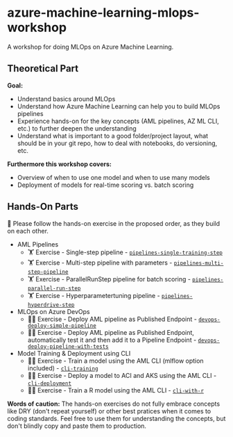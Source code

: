 # azure-machine-learning-mlops-workshop

A workshop for doing MLOps on Azure Machine Learning.

## Theoretical Part

**Goal:**
* Understand basics around MLOps
* Understand how Azure Machine Learning can help you to build MLOps pipelines
* Experience hands-on for the key concepts (AML pipelines, AZ ML CLI, etc.) to further deepen the understanding
* Understand what is important to a good folder/project layout, what should be in your git repo, how to deal with notebooks, do versioning, etc.

**Furthermore this workshop covers:**
* Overview of when to use one model and when to use many models
* Deployment of models for real-time scoring vs. batch scoring

## Hands-On Parts

:pushpin: Please follow the hands-on exercise in the proposed order, as they build on each other.

* AML Pipelines
  * :weight_lifting: Exercise - Single-step pipeline - [`pipelines-single-training-step`](pipelines-single-training-step/)
  * :weight_lifting: Exercise - Multi-step pipeline with parameters - [`pipelines-multi-step-pipeline`](pipelines-multi-step-pipeline/)
  * :weight_lifting: Exercise - ParallelRunStep pipeline for batch scoring - [`pipelines-parallel-run-step`](pipelines-parallel-run-step/)
  * :weight_lifting: Exercise - Hyperparametertuning pipeline - [`pipelines-hyperdrive-step`](pipelines-hyperdrive-step/)
* MLOps on Azure DevOps
  * :weight_lifting_woman: Exercise - Deploy AML pipeline as Published Endpoint - [`devops-deploy-simple-pipeline`](devops-deploy-simple-pipeline/)
  * :weight_lifting_woman: Exercise - Deploy AML pipeline as Published Endpoint, automatically test it and then add it to a Pipeline Endpoint - [`devops-deploy-pipeline-with-tests`](devops-deploy-pipeline-with-tests/)
* Model Training & Deployment using CLI
  * :weight_lifting_woman: Exercise - Train a model using the AML CLI (mlflow option included) - [`cli-training`](cli-training/)
  * :weight_lifting_woman: Exercise - Deploy a model to ACI and AKS using the AML CLI - [`cli-deployment`](cli-deployment/)
  * :weight_lifting_woman: Exercise - Train a R model using the AML CLI - [`cli-with-r`](cli-with-r/)

**Words of caution:**
The hands-on exercises do not fully embrace concepts like DRY (don't repeat yourself) or other best pratices when it comes to coding standards. Feel free to use them for understanding the concepts, but don't blindly copy and paste them to production.
